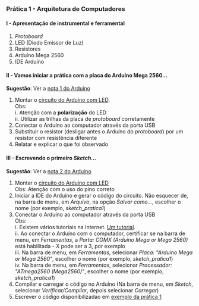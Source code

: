 ### Prática 1 - Arquitetura de Computadores

#### I - Apresentação de instrumental e ferramental
1. *Protoboard*
2. LED (Diodo Emissor de Luz)
3. Resistores
4. Arduíno Mega 2560
5. IDE Arduíno

#### II - Vamos iniciar a prática com a placa do Arduíno Mega 2560...
**Sugestão**: Ver a [nota 1 do Arduíno](/arduino/arduino_1.pdf)  
1. Montar  o [circuito do Arduíno com LED](https://github.com/claytonjasilva/claytonjasilva.github.io/blob/main/arq_aulas/arq_notas/Schematic_Ardu%C3%ADno%20com%20LED_2022-08-12.png).  
Obs:   
   i. Atenção com a **polarização** do LED  
   ii. Utilizar as trilhas da placa de *protoboard* corretamente
2. Conectar o Arduíno ao computador através da porta USB
3. Substituir o resistor (desligar antes o Arduíno do *protoboard*) por um resistor com resistência diferente
4. Relatar e explicar o que foi observado

#### III - Escrevendo o primeiro *Sketch...*
**Sugestão**: Ver a [nota 2 do Arduíno](/arduino/arduino_2.pdf)  

1. Montar o [circuito do Arduíno com LED](https://github.com/claytonjasilva/claytonjasilva.github.io/blob/main/arq_aulas/arq_notas/Schematic_Arduino%20com%20LED%20no%20Scetch_2022-08-12.png)  
Obs: Atenção com o uso do pino correto
2. Iniciar a IDE do Arduíno e gerar o código do circuito. Não esquecer de, na barra de menu, em *Arquivo*, na opção *Salvar como...*, escolher o nome (por exemplo, *sketch_pratica1*)  
3. Conectar o Arduíno ao computador através da porta USB  
Obs:  
   i. Existem vários tutoriais na Internet. [Um tutorial](https://www.circuitar.com.br/tutoriais/configurando-o-arduino-no-windows/index.html).  
   ii. Ao conectar o Arduíno com o computador, certificar se na barra de menu, em *Ferramentas*, a *Porta: COMX (Arduíno Mega or Mega 2560)* está habilitada - X pode ser a 3, por exemplo  
   iii. Na barra de menu, em *Ferramentas*, selecionar *Placa: "Arduíno Mega or Mega 2560"*, escolher o nome (por exemplo, *sketch_pratica1*)  
   iv. Na barra de menu, em *Ferramentas*, selecionar *Processador: "ATmega2560 (Mega2560)"*, escolher o nome (por exemplo, *sketch_pratica1*)
5. Compilar e carregar o código no Arduíno (Na barra de menu, em *Sketch*, selecionar *Verificar/Compilar*, depois selecionar *Carregar*)
6. Escrever o código disponibilizadao em [exemplo da prática 1](https://github.com/claytonjasilva/arquitetura_exemplos/blob/main/arq_pratica1.ino)  
